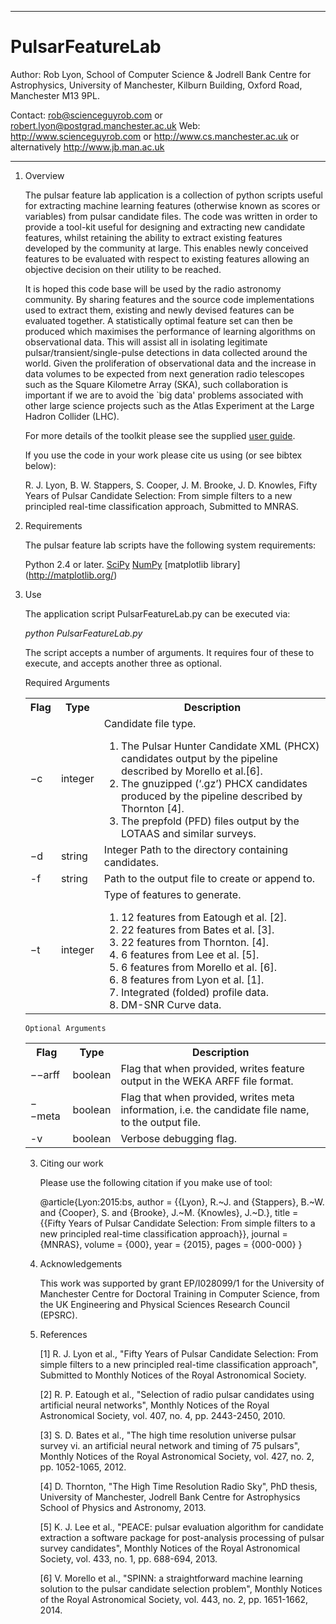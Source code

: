 ******************************************************************************************

# PulsarFeatureLab

Author: Rob Lyon, School of Computer Science & Jodrell Bank Centre for Astrophysics,
		University of Manchester, Kilburn Building, Oxford Road, Manchester M13 9PL.

Contact:	rob@scienceguyrob.com or robert.lyon@postgrad.manchester.ac.uk
Web:		http://www.scienceguyrob.com or http://www.cs.manchester.ac.uk
			or alternatively http://www.jb.man.ac.uk
******************************************************************************************

1. Overview

	The pulsar feature lab application is a collection of python scripts useful for
	extracting machine learning features (otherwise known as scores or variables) from
	pulsar candidate files. The code was written in order to provide a tool-kit useful
	for designing and extracting new candidate features, whilst retaining the ability to
	extract existing features developed by the community at large. This enables newly
	conceived features to be evaluated with respect to existing features allowing an
	objective decision on their utility to be reached.
	
	It is hoped this code base will be used by the radio astronomy community. By sharing
	features and the source code implementations used to extract them, existing and newly
	devised features can be evaluated together. A statistically optimal feature set can
	then be produced which maximises the performance of learning algorithms on observational
	data. This will assist all in isolating legitimate pulsar/transient/single-pulse
	detections in data collected around the world. Given the proliferation of observational
	data and the increase in data volumes to be expected from next generation radio telescopes
	such as the Square Kilometre Array (SKA), such collaboration is important if we are to
	avoid the `big data' problems associated with other large science projects such as the
	Atlas Experiment at the Large Hadron Collider (LHC).
	
	For more details of the toolkit please see the supplied [user guide](PFLDocumentation.pdf). 
	
	If you use the code in your work please cite us using (or see bibtex below):
	
	R. J. Lyon, B. W. Stappers, S. Cooper, J. M. Brooke, J. D. Knowles, Fifty Years of Pulsar
	Candidate Selection: From simple filters to a new principled real-time classification approach,
	Submitted to MNRAS.

2. Requirements

	The pulsar feature lab scripts have the following system requirements:
	
	Python 2.4 or later.
	[SciPy](http://www.scipy.org/)
	[NumPy](http://www.numpy.org/)
	[matplotlib library] (http://matplotlib.org/)
	
2. Use
	
	The application script PulsarFeatureLab.py can be executed via:
	
	<i>python PulsarFeatureLab.py</i>
	
	The script accepts a number of arguments. It requires four of these to execute, and accepts
	another three as optional.
	
	Required Arguments
	
	<table>
  <tr>
    <th>Flag</th>
    <th>Type</th>
    <th>Description</th>
  </tr>
  <tr>
    <td>−c</td>
    <td>integer</td>
    <td>Candidate file type.
    <ol>
    	<li>The Pulsar Hunter Candidate XML (PHCX) candidates output by the pipeline described by Morello et al.[6].</li>
    	<li>The gnuzipped (‘.gz’) PHCX candidates produced by the pipeline described by Thornton [4].</li>
    	<li>The prepfold (PFD) files output by the LOTAAS and similar surveys.</li>
    </ol>
    </td>
  </tr>
  <tr>
    <td>−d</td>
    <td>string</td>
    <td>Integer Path to the directory containing candidates.</td>
  </tr>
  <tr>
    <td>-f</td>
    <td>string</td>
    <td>Path to the output file to create or append to.</td>
  </tr>
  <tr>
    <td>−t</td>
    <td>integer</td>
    <td>Type of features to generate.
    <ol>
    	<li>12 features from Eatough et al. [2].</li>
    	<li>22 features from Bates et al. [3].</li>
    	<li>22 features from Thornton. [4].</li>
    	<li>6 features from Lee et al. [5].</li>
    	<li>6 features from Morello et al. [6].</li>
    	<li>8 features from Lyon et al. [1].</li>
    	<li>Integrated (folded) profile data.</li>
    	<li>DM-SNR Curve data.</li>
    </ol>
    </td>
  </tr>
</table>

	Optional Arguments

<table>
  <tr>
    <th>Flag</th>
    <th>Type</th>
    <th>Description</th>
  </tr>
  <tr>
    <td>−−arff</td>
    <td>boolean</td>
    <td>Flag that when provided, writes feature output in the WEKA ARFF file format.</td>
  </tr>
  <tr>
    <td>−−meta</td>
    <td>boolean</td>
    <td>Flag that when provided, writes meta information, i.e. the candidate file name, to the output file.</td>
  </tr>
  <tr>
    <td>-v</td>
    <td>boolean</td>
    <td>Verbose debugging flag.</td>
  </tr>
</table>
	
3. Citing our work

	Please use the following citation if you make use of tool:
	
	@article{Lyon:2015:bs,
	author    = {{Lyon}, R.~J. and {Stappers}, B.~W. and {Cooper}, S. and {Brooke}, J.~M. {Knowles}, J.~D.},
	title     = {{Fifty Years of Pulsar Candidate Selection: From simple filters to a new principled real-time classification approach}},
	journal   = {MNRAS},
	volume    = {000},
	year      = {2015},
	pages     = {000-000}
	}
	
4. Acknowledgements

	This work was supported by grant EP/I028099/1 for the University of Manchester Centre for
	Doctoral Training in Computer Science, from the UK Engineering and Physical Sciences Research
	Council (EPSRC).
	
6. References

	[1] R. J. Lyon et al., "Fifty Years of Pulsar Candidate Selection: From simple filters to a new
		principled real-time classification approach", Submitted to Monthly Notices of the Royal 
		Astronomical Society.
		
	[2] R. P. Eatough et al., "Selection of radio pulsar candidates using artificial neural networks",
		Monthly Notices of the Royal Astronomical Society, vol. 407, no. 4, pp. 2443-2450, 2010.
		
	[3] S. D. Bates et al., "The high time resolution universe pulsar survey vi. an artificial neural
		network and timing of 75 pulsars", Monthly Notices of the Royal Astronomical Society, vol. 427,
		no. 2, pp. 1052-1065, 2012.

	[4] D. Thornton, "The High Time Resolution Radio Sky", PhD thesis, University of Manchester,
		Jodrell Bank Centre for Astrophysics School of Physics and Astronomy, 2013.
		
	[5] K. J. Lee et al., "PEACE: pulsar evaluation algorithm for candidate extraction a software package
		for post-analysis processing of pulsar survey candidates", Monthly Notices of the Royal Astronomical
		Society, vol. 433, no. 1, pp. 688-694, 2013.
		
	[6] V. Morello et al., "SPINN: a straightforward machine learning solution to the pulsar candidate
		selection problem", Monthly Notices of the Royal Astronomical Society, vol. 443, no. 2,
		pp. 1651-1662, 2014.
